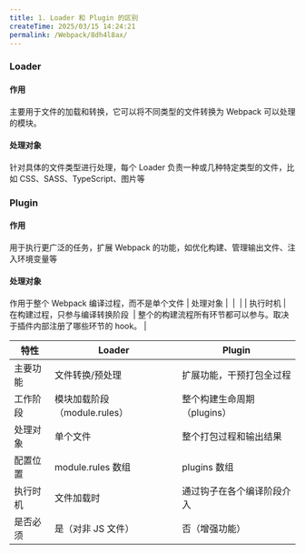 ```yaml
---
title: 1. Loader 和 Plugin 的区别
createTime: 2025/03/15 14:24:21
permalink: /Webpack/8dh4l8ax/
---
```


### Loader

#### 作用

主要用于文件的加载和转换，它可以将不同类型的文件转换为 Webpack 可以处理的模块。

#### 处理对象

针对具体的文件类型进行处理，每个 Loader 负责一种或几种特定类型的文件，比如 CSS、SASS、TypeScript、图片等

### Plugin

#### 作用

用于执行更广泛的任务，扩展 Webpack 的功能，如优化构建、管理输出文件、注入环境变量等

#### 处理对象

作用于整个 Webpack 编译过程，而不是单个文件
| 处理对象 | ‌ | ‌ |
| 执行时机 | 在构建过程，只参与编译转换阶段 ‌ | 整个的构建流程所有环节都可以参与。取决于插件内部注册了哪些环节的 hook。 |

| 特性     | Loader                       | Plugin                      |
| -------- | ---------------------------- | --------------------------- |
| 主要功能 | 文件转换/预处理              | 扩展功能，干预打包全过程    |
| 工作阶段 | 模块加载阶段（module.rules） | 整个构建生命周期（plugins） |
| 处理对象 | 单个文件                     | 整个打包过程和输出结果      |
| 配置位置 | module.rules 数组            | plugins 数组                |
| 执行时机 | 文件加载时                   | 通过钩子在各个编译阶段介入  |
| 是否必须 | 是（对非 JS 文件）           | 否（增强功能）              |
